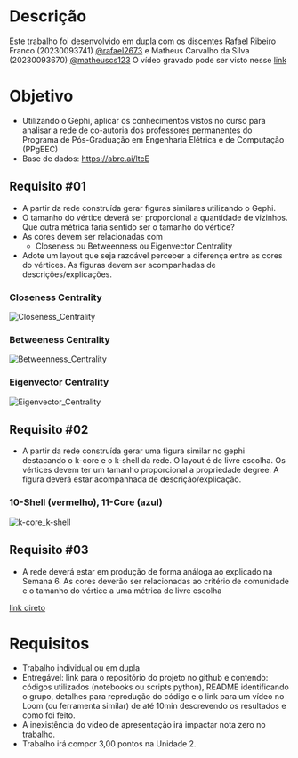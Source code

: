 # Descrição

Este trabalho foi desenvolvido em dupla com os discentes Rafael Ribeiro Franco (20230093741) [@rafael2673](https://github.com/rafael2673) 
e Matheus Carvalho da Silva (20230093670) [@matheuscs123](https://github.com/matheuscs123)
O vídeo gravado pode ser visto nesse [link](https://youtu.be/xiaKdzDrE0g)

# Objetivo

- Utilizando o Gephi, aplicar os conhecimentos vistos no curso para analisar a rede
de co-autoria dos professores permanentes do Programa de Pós-Graduação em
Engenharia Elétrica e de Computação (PPgEEC)
- Base de dados: https://abre.ai/ltcE

## Requisito #01
- A partir da rede construída gerar
figuras similares utilizando o Gephi.
- O tamanho do vértice deverá ser
proporcional a quantidade de
vizinhos. Que outra métrica faria
sentido ser o tamanho do vértice?
- As cores devem ser relacionadas com
  - Closeness ou Betweenness ou
Eigenvector Centrality
- Adote um layout que seja razoável
perceber a diferença entre as cores
do vértices. As figuras devem ser
acompanhadas de
descrições/explicações.
### Closeness Centrality
![Closeness_Centrality](https://github.com/user-attachments/assets/801c584e-bd94-4352-8e4c-5ab8591ef31d)

### Betweeness Centrality
![Betweenness_Centrality](https://github.com/user-attachments/assets/1d46336c-36cc-42ad-8f98-019091b56a35)

### Eigenvector Centrality
![Eigenvector_Centrality](https://github.com/user-attachments/assets/033813d4-8314-419a-88ea-04aecd1f2607)


## Requisito #02
- A partir da rede construída
gerar uma figura similar no
gephi destacando o k-core e
o k-shell da rede. O layout é
de livre escolha. Os vértices
devem ter um tamanho
proporcional a propriedade
degree. A figura deverá estar
acompanhada de
descrição/explicação.

### 10-Shell (vermelho), 11-Core (azul)
![k-core_k-shell](https://github.com/user-attachments/assets/d13c51be-8a02-4fe1-a2c6-6e71e2b4a50c)

## Requisito #03
- A rede deverá estar em
produção de forma análoga
ao explicado na Semana 6.
As cores deverão ser
relacionadas ao critério de
comunidade e o tamanho do
vértice a uma métrica de
livre escolha

[link direto](https://rafael2673.github.io/AEDII/U2T1/network)

# Requisitos
- Trabalho individual ou em dupla
- Entregável: link para o repositório do projeto no github e contendo: códigos
utilizados (notebooks ou scripts python), README identificando o grupo,
detalhes para reprodução do código e o link para um vídeo no Loom (ou
ferramenta similar) de até 10min descrevendo os resultados e como foi feito.
- A inexistência do vídeo de apresentação irá impactar nota zero no trabalho.
- Trabalho irá compor 3,00 pontos na Unidade 2.

